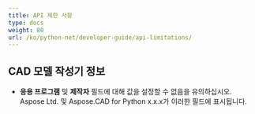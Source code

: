 ```yaml
---
title: API 제한 사항
type: docs
weight: 80
url: /ko/python-net/developer-guide/api-limitations/
---
```


## **CAD 모델 작성기 정보**
- **응용 프로그램** 및 **제작자** 필드에 대해 값을 설정할 수 없음을 유의하십시오. Aspose Ltd. 및 Aspose.CAD for Python x.x.x가 이러한 필드에 표시됩니다.
